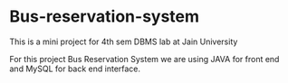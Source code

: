 # Bus-reservation-system
This is a mini project for 4th sem DBMS lab at Jain University

For this project Bus Reservation System we are using JAVA for front end and MySQL for back end interface.
